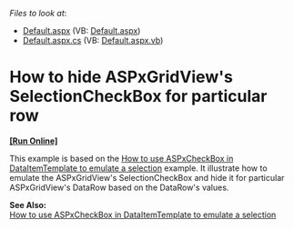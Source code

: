 <!-- default file list -->
*Files to look at*:

* [Default.aspx](./CS/Default.aspx) (VB: [Default.aspx](./VB/Default.aspx))
* [Default.aspx.cs](./CS/Default.aspx.cs) (VB: [Default.aspx.vb](./VB/Default.aspx.vb))
<!-- default file list end -->
# How to hide ASPxGridView's SelectionCheckBox for particular row
<!-- run online -->
**[[Run Online]](https://codecentral.devexpress.com/e2382/)**
<!-- run online end -->


<p>This example is based on the <a href="https://www.devexpress.com/Support/Center/p/E1559">How to use ASPxCheckBox in DataItemTemplate to emulate a selection</a> example. It illustrate how to emulate the ASPxGridView's SelectionCheckBox and hide it for particular ASPxGridView's DataRow based on the DataRow's values.</p><p><strong>See Also:</strong><br />
<a href="https://www.devexpress.com/Support/Center/p/E1559">How to use ASPxCheckBox in DataItemTemplate to emulate a selection</a></p>

<br/>


